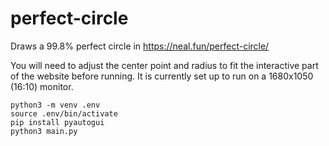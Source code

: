# perfect-circle
Draws a 99.8% perfect circle in https://neal.fun/perfect-circle/

You will need to adjust the center point and radius to fit the interactive part of the website before running.
It is currently set up to run on a 1680x1050 (16:10) monitor.

```
python3 -m venv .env
source .env/bin/activate
pip install pyautogui
python3 main.py
```
